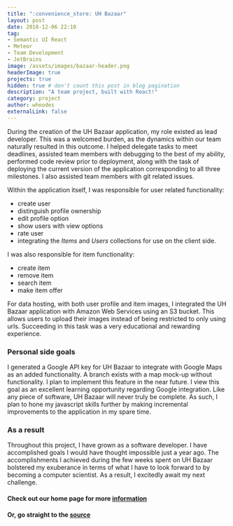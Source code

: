 ```yaml
---
title: ":convenience_store: UH Bazaar"
layout: post
date: 2018-12-06 22:10
tag: 
- Semantic UI React
- Meteor
- Team Development
- JetBrains
image: /assets/images/bazaar-header.png
headerImage: true
projects: true
hidden: true # don't count this post in blog pagination
description: "A team project, built with React!"
category: project
author: whoodes
externalLink: false
---
```

During the creation of the UH Bazaar application, my role existed as lead developer.  This was a welcomed burden, as the 
dynamics within our team naturally resulted in this outcome.  I helped delegate tasks to meet deadlines, assisted team 
members with debugging to the best of my ability, performed code review prior to deployment, along with the task of 
deploying the current version of the application corresponding to all three milestones.  I also assisted team members 
with git related issues.

Within the application itself, I was responsible for user related functionality:

- create user
- distinguish profile ownership 
- edit profile option 
- show users with view options 
- rate user
- integrating the *Items* and *Users* collections for use on the client side.

I was also responsible for item functionality: 

- create item 
- remove item 
- search item
- make item offer

For data hosting, with both user profile and item images, I integrated the UH Bazaar application with Amazon Web Services
using an S3 bucket.  This allows users to upload their images instead of being restricted to only using urls.  Succeeding 
in this task was a very educational and rewarding experience.

### Personal side goals

I generated a Google API key for UH Bazaar to integrate with Google Maps as an added functionality.
A branch exists with a map mock-up without functionality. I plan to implement this feature in the near future.  I view this
goal as an excellent learning opportunity regarding Google integration.  Like any piece of software, UH Bazaar will never
truly be complete.  As such, I plan to hone my javascript skills further by making incremental improvements to the application
in my spare time.

### As a result

Throughout this project, I have grown as a software developer.  I have accomplished goals I would have thought impossible 
just a year ago.  The accomplishments I achieved during the few weeks spent on UH Bazaar bolstered my exuberance in terms
of what I have to look forward to by becoming a computer scientist.  As a result, I excitedly await my next challenge.

#### Check out our home page for more [information <i class="large github icon"></i>](https://uhbazaar.github.io/)

#### Or, go straight to the [source <i class="large code branch icon"></i>](https://github.com/uhbazaar)

